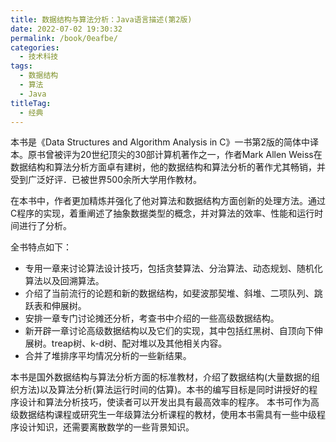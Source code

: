 ```yaml
---
title: 数据结构与算法分析：Java语言描述(第2版)
date: 2022-07-02 19:30:32
permalink: /book/0eafbe/
categories:
  - 技术科技
tags:
  - 数据结构
  - 算法
  - Java
titleTag: 
  - 经典
---
```


本书是《Data Structures and Algorithm Analysis in C》一书第2版的简体中译本。原书曾被评为20世纪顶尖的30部计算机著作之一，作者Mark Allen Weiss在数据结构和算法分析方面卓有建树，他的数据结构和算法分析的著作尤其畅销，并受到广泛好评．已被世界500余所大学用作教材。

在本书中，作者更加精炼并强化了他对算法和数据结构方面创新的处理方法。通过C程序的实现，着重阐述了抽象数据类型的概念，并对算法的效率、性能和运行时间进行了分析。

全书特点如下：

- 专用一章来讨论算法设计技巧，包括贪婪算法、分治算法、动态规划、随机化算法以及回溯算法。
- 介绍了当前流行的论题和新的数据结构，如斐波那契堆、斜堆、二项队列、跳跃表和伸展树。
- 安排一章专门讨论摊还分析，考查书中介绍的一些高级数据结构。
- 新开辟一章讨论高级数据结构以及它们的实现，其中包括红黑树、自顶向下伸展树。treap树、k-d树、配对堆以及其他相关内容。
- 合并了堆排序平均情况分析的一些新结果。

本书是国外数据结构与算法分析方面的标准教材，介绍了数据结构(大量数据的组织方法)以及算法分析(算法运行时间的估算)。本书的编写目标是同时讲授好的程序设计和算法分析技巧，使读者可以开发出具有最高效率的程序。 本书可作为高级数据结构课程或研究生一年级算法分析课程的教材，使用本书需具有一些中级程序设计知识，还需要离散数学的一些背景知识。

<!-- more -->

<BookShelf
album="https://cdn.staticaly.com/gh/jonsam-ng/image-hosting@master/oxygen-space/image.70jhr7cew2w0.webp"
:pages="413"
link="https://www.aliyundrive.com/s/PChXAky5vLm"
douban="https://book.douban.com/subject/1139426/"
author="韦斯"
publisher="机械工业出版社"
intro="本书是国外数据结构与算法分析方面的标准教材，介绍了数据结构(大量数据的组织方法)以及算法分析(算法运行时间的估算)。本书的编写目标是同时讲授好的程序设计和算法分析技巧，使读者可以开发出具有最高效率的程序。 本书可作为高级数据结构课程或研究生一年级算法分析课程的教材，使用本书需具有一些中级程序设计知识，还需要离散数学的一些背景知识。"
lang="中文"
/>
